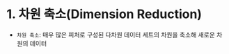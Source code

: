 # **1. 차원 축소(Dimension Reduction)**
- ```차원 축소```: 매우 많은 피처로 구성된 다차원 데이터 세트의 차원을 축소해 새로운 차원의 데이터 



































































